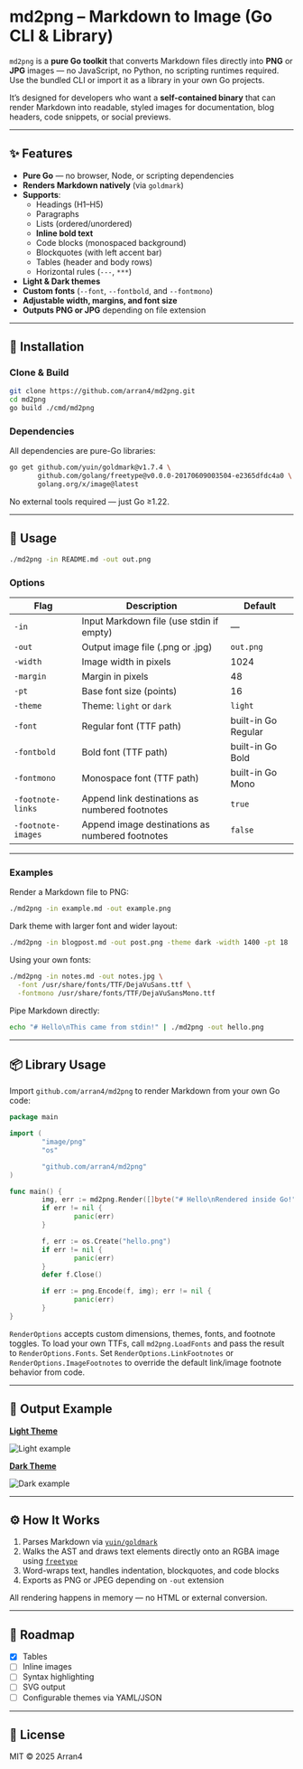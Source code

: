 # md2png – Markdown to Image (Go CLI & Library)

`md2png` is a **pure Go toolkit** that converts Markdown files directly into **PNG** or **JPG** images — no JavaScript, no Python, no scripting runtimes required. Use the bundled CLI or import it as a library in your own Go projects.

It’s designed for developers who want a **self-contained binary** that can render Markdown into readable, styled images for documentation, blog headers, code snippets, or social previews.

---

## ✨ Features

- **Pure Go** — no browser, Node, or scripting dependencies
- **Renders Markdown natively** (via `goldmark`)
- **Supports**:
    - Headings (H1–H5)
    - Paragraphs
    - Lists (ordered/unordered)
    - **Inline bold text**
    - Code blocks (monospaced background)
    - Blockquotes (with left accent bar)
    - Tables (header and body rows)
    - Horizontal rules (`---`, `***`)
- **Light & Dark themes**
- **Custom fonts** (`--font`, `--fontbold`, and `--fontmono`)
- **Adjustable width, margins, and font size**
- **Outputs PNG or JPG** depending on file extension

---

## 🧱 Installation

### Clone & Build

```bash
git clone https://github.com/arran4/md2png.git
cd md2png
go build ./cmd/md2png
```

### Dependencies

All dependencies are pure-Go libraries:

```bash
go get github.com/yuin/goldmark@v1.7.4 \
       github.com/golang/freetype@v0.0.0-20170609003504-e2365dfdc4a0 \
       golang.org/x/image@latest
```

No external tools required — just Go ≥1.22.

---

## 🚀 Usage

```bash
./md2png -in README.md -out out.png
```

### Options

| Flag | Description | Default |
|------|--------------|----------|
| `-in` | Input Markdown file (use stdin if empty) | — |
| `-out` | Output image file (.png or .jpg) | `out.png` |
| `-width` | Image width in pixels | 1024 |
| `-margin` | Margin in pixels | 48 |
| `-pt` | Base font size (points) | 16 |
| `-theme` | Theme: `light` or `dark` | `light` |
| `-font` | Regular font (TTF path) | built-in Go Regular |
| `-fontbold` | Bold font (TTF path) | built-in Go Bold |
| `-fontmono` | Monospace font (TTF path) | built-in Go Mono |
| `-footnote-links` | Append link destinations as numbered footnotes | `true` |
| `-footnote-images` | Append image destinations as numbered footnotes | `false` |

---

### Examples

Render a Markdown file to PNG:

```bash
./md2png -in example.md -out example.png
```

Dark theme with larger font and wider layout:

```bash
./md2png -in blogpost.md -out post.png -theme dark -width 1400 -pt 18
```

Using your own fonts:

```bash
./md2png -in notes.md -out notes.jpg \
  -font /usr/share/fonts/TTF/DejaVuSans.ttf \
  -fontmono /usr/share/fonts/TTF/DejaVuSansMono.ttf
```

Pipe Markdown directly:

```bash
echo "# Hello\nThis came from stdin!" | ./md2png -out hello.png
```

---

## 📦 Library Usage

Import `github.com/arran4/md2png` to render Markdown from your own Go code:

```go
package main

import (
        "image/png"
        "os"

        "github.com/arran4/md2png"
)

func main() {
        img, err := md2png.Render([]byte("# Hello\nRendered inside Go!"), md2png.RenderOptions{})
        if err != nil {
                panic(err)
        }

        f, err := os.Create("hello.png")
        if err != nil {
                panic(err)
        }
        defer f.Close()

        if err := png.Encode(f, img); err != nil {
                panic(err)
        }
}
```

`RenderOptions` accepts custom dimensions, themes, fonts, and footnote toggles. To load your own TTFs, call `md2png.LoadFonts` and pass the result to `RenderOptions.Fonts`. Set `RenderOptions.LinkFootnotes` or `RenderOptions.ImageFootnotes` to override the default link/image footnote behavior from code.

---

## 🧩 Output Example

**[Light Theme](examples/light-example.png)**

![Light example](examples/light-example.png)

**[Dark Theme](examples/dark-example.png)**

![Dark example](examples/dark-example.png)

---

## ⚙️ How It Works

1. Parses Markdown via [`yuin/goldmark`](https://github.com/yuin/goldmark)
2. Walks the AST and draws text elements directly onto an RGBA image using [`freetype`](https://pkg.go.dev/github.com/golang/freetype)
3. Word-wraps text, handles indentation, blockquotes, and code blocks
4. Exports as PNG or JPEG depending on `-out` extension

All rendering happens in memory — no HTML or external conversion.

---

## 🧠 Roadmap

- [x] Tables
- [ ] Inline images
- [ ] Syntax highlighting
- [ ] SVG output
- [ ] Configurable themes via YAML/JSON

---

## 🪪 License

MIT © 2025 Arran4
